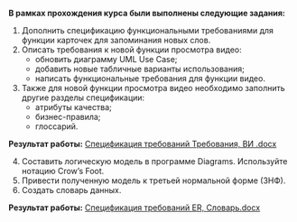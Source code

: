 **В рамках прохождения курса были выполнены следующие задания:**
 
1. Дополнить спецификацию функциональными требованиями для функции карточек для запоминания новых слов.
2. Описать требования к новой функции просмотра видео:
   - обновить диаграмму UML Use Case;
   - добавить новые табличные варианты использования;
   - написать функциональные требования для функции видео.
3. Также для новой функции просмотра видео необходимо заполнить другие разделы спецификации:
   - атрибуты качества;
   - бизнес-правила;
   - глоссарий.
  
**Результат работы:** [Спецификация требований Требования, ВИ .docx](https://github.com/TatianaMarutko/Portfolio/blob/main/YandexPracticum/%D0%A1%D0%BF%D0%B5%D1%86%D0%B8%D1%84%D0%B8%D0%BA%D0%B0%D1%86%D0%B8%D0%B8%20%D1%82%D1%80%D0%B5%D0%B1%D0%BE%D0%B2%D0%B0%D0%BD%D0%B8%D0%B9/%D0%A1%D0%BF%D0%B5%D1%86%D0%B8%D1%84%D0%B8%D0%BA%D0%B0%D1%86%D0%B8%D1%8F%20%D1%82%D1%80%D0%B5%D0%B1%D0%BE%D0%B2%D0%B0%D0%BD%D0%B8%D0%B8%CC%86%20%D0%A2%D1%80%D0%B5%D0%B1%D0%BE%D0%B2%D0%B0%D0%BD%D0%B8%D1%8F%2C%20%D0%92%D0%98%20.docx)


4. Составить логическую модель в программе Diagrams. Используйте нотацию Crow’s Foot.
5. Привести полученную модель к третьей нормальной форме (3НФ).
6. Создать словарь данных.
   
**Результат работы:** [Спецификация требований ER, Словарь.docx](https://github.com/TatianaMarutko/Portfolio/blob/main/YandexPracticum/%D0%A1%D0%BF%D0%B5%D1%86%D0%B8%D1%84%D0%B8%D0%BA%D0%B0%D1%86%D0%B8%D0%B8%20%D1%82%D1%80%D0%B5%D0%B1%D0%BE%D0%B2%D0%B0%D0%BD%D0%B8%D0%B9/%D0%A1%D0%BF%D0%B5%D1%86%D0%B8%D1%84%D0%B8%D0%BA%D0%B0%D1%86%D0%B8%D1%8F%20%D1%82%D1%80%D0%B5%D0%B1%D0%BE%D0%B2%D0%B0%D0%BD%D0%B8%D0%B8%CC%86%20ER%2C%20%D0%A1%D0%BB%D0%BE%D0%B2%D0%B0%D1%80%D1%8C.docx)
